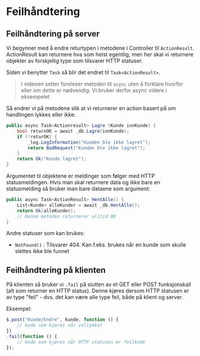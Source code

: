 # Feilhåndtering

## Feilhåndtering på server

Vi begynner med å endre returtypen i metodene i Controller til `ActionResult`. ActionResult kan returnere hva som helst egentlig, men her skal vi returnere objekter av forskjellig type som tilsvarer HTTP statuser.

Siden vi benytter `Task` så blir det endret til `Task<ActionResult>`.

> I videoen setter foreleser metoden til `async` uten å forklare hvorfor eller om dette er nødvendig. Vi bruker derfor async videre i eksempelet

Så endrer vi på metodene slik at vi returnerer en action basert på om handlingen lykkes eller ikke:

```cs
public async Task<Actionresult> Lagre (Kunde innKunde) {
    bool returnOK = await _db.Lagre(innKunde);
    if (!returOK) {
        _log.LogInformation("Kunden ble ikke lagret");
        return BadRequest("Kunden ble ikke lagret");
    }
    return Ok("Kunde lagret");
}
```

Argumentet til objektene er meldinger som følger med HTTP statusmeldingen. Hvis man skal returnere data og ikke bare en statusmelding så bruker man bare dataene som argument:

```cs
public async Task<ActionResult> HentAlle() {
    List<Kunde> alleKunder = await _db.HentAlle();
    return Ok(alleKunder);
    // Denne metoden returnerer alltid OK
}
```

Andre statuser som kan brukes:

- `NotFound()` : Tilsvarer 404. Kan f.eks. brukes når en kunde som skulle slettes ikke ble funnet

## Feilhåndtering på klienten

På klienten så bruker vi `.fail` på slutten av et GET eller POST funksjonskall (alt som returner en HTTP status). Denne kjøres dersom HTTP statusen er av type "feil" - dvs. det kan være alle type feil, både på klient og server.

Eksempel:
```js
$.post("Kunde/Endre", kunde, function () {
    // kode som kjøres når vellykket
})
.fail(function () {
    // kode som kjøres når HTTP statusen er feilkode
});
```